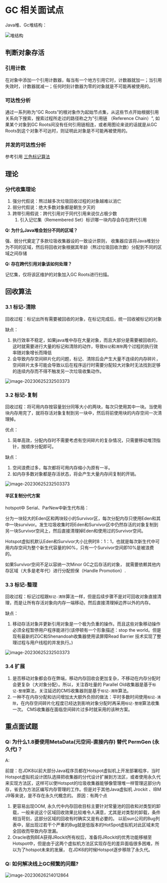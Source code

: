 # GC 相关面试点

Java堆、Gc堆结构：

![堆结构](./GC_Images/pic_1.png)



## 判断对象存活 

### 引用计数

在对象中添加一个引用计数器，每当有一个地方引用它时，计数器就加一；当引用失效时，计数器就减一；任何时刻计数器为零的对象就是不可能再被使用的。

### 可达性分析

通过一系列称为“GC Roots”的根对象作为起始节点集，从这些节点开始根据引用关系向下搜索，搜索过程所走过的路径称之为"引用链 （Reference Chain）", 如果某个对象到GC Roots间没有任何引用链相连，或者用图论来说的话就是从GC Roots到这个对象不可达时，则证明此对象是不可能再被使用的。

### 并发的可达性分析

参考引用 [三色标记算法](三色标记算法.md) 



## 理论

### 分代收集理论

1. 强分代假说：熬过越多次垃圾回收过程的对象越难以消亡
2. 弱分代假说：绝大多数对象都是朝生夕灭的
3. 跨带引用假说：跨代引用对于同代引用来说仅占极少数
   1. 引入记忆集（Remembered Set）标识哪一块内存会存在跨代引用


**Q: 为什么Java堆会划分不同的区域？**

强、弱分代奠定了多款垃圾收集器设的一致设计原则， 收集器应该将Java堆划分为不同的区域，然后将回收对象根据其年龄（熬过垃圾回收次数）分配到不同的区域之间存储

**Q: 存在跨代引用对象该如何处理？**

记忆集，仅将该区维护的对象加入GC Roots进行扫描。





## 回收算法

### 3.1 标记-清除

回收过程：标记出所有需要被回收的对象，在标记完成后，统一回收被标记的对象

缺点：

1. 执行效率不稳定，如果java堆中存在大量对象，而且大部分是需要被回收的，这时就需要进行大量的标记和清除的动作，导致`标记`和`清除`两个过程的执行效率随对象增长而降低
2. 会导致内存空间碎片化的问题，标记、清除后会产生大量不连续的内存碎片，空间碎片太多可能会导致以后在程序运行时需要分配较大对象时无法找到足够的连续内存而不得不触发另一次垃圾收集动作。

![image-20230625232503373](./GC_Images/pic_2.png)



### 3.2 标记-复制

回收过程：将可用内存按容量划分同等大小的两块，每次只使用其中一块。当使用块内存用完了，就将存活对象复制到另一块中，然后将前使用块的内存空间一次清理掉。

优点：

1. 简单高效，分配内存时不需要考虑有空间碎片的复杂情况，只需要移动堆顶指针，按顺序分配即可。

缺点：

1. 空间浪费过多，每次都将可用内存缩小为原有一半。
2. 如内存多数对象都是存活状态，将会产生大量内存间复制的开销。

![image-20230625232503373](./GC_Images/pic_3.jpg)

#### 半区复制分代方案

hotspot中 Serial、ParNew中新生代布局：

分为一块较大的Eden区和两块较小的Survivor区，每次分配内存只使用Eden和其中一块survivor。发生垃圾收集时将Eden和Survivor区中仍然存活的对象复制到另一块Survivor空间上，然后直接清理掉Eden和使用过的Survivor空间。

Hotspot虚拟机默认Eden和Survivor大小比例时8：1：1，也就是每次新生代中可用内存空间为整个新生代容量的90%，只有一个Survivor空间即10%是被浪费的。

如果Survivor空间不足以容纳一次Minor GC之后存活的对象， 就需要依赖其他内存区域（大多是老年代）进行分配担保（Handle Promotion）.

### 3.3 标记-整理

回收过程：标记过程跟`标记-清除`算法一样，但是后续步骤不是对可回收对象直接清理，而是让所有存活对象向内存一端移动，然后直接清理掉边界以外的内存。

缺点：

1. 移动存活对象并更新引用对象是一个极为负重的操作。而且这些对象移动操作必须全程暂停用户程序能进行(该停顿有一个形象描述：stop the world。但是现有最新的ZGC和Shenandoah收集器使用读屏障Read Barrier 技术实现了整理过程与用户线程的并发执行。)

![image-20230625232503373](./GC_Images/pic_4.jpg)

### 3.4 扩展

1. 是否移动对象都会存在弊端，移动内存回收会更加复杂，不移动在内存分配时会更复杂（大对象分配）。所以，关注吞吐量的 Parallel Old收集器是基于`标记-整理`算法，关注延迟的CMS收集器则是基于`标记-清除`算法。
2. 一种不在内存分配和访问增加太大额外负担的做法：平时多数时间使用`标记-清除`，在内存空间碎片化程度已经达到影响对象分配时再采用`标记-整理`算法收集一次。 CMS收集器在面临空间碎片过多时就采用的该种方案。





##  重点面试题

### Q: 为什么1.8要使用MetaData(元空间-直接内存) 替代 PermGen (永久代)？

A: 

前提：在JDK8以前大部分Java程序员都在Hotspot虚拟机上开发部署程序，当时Hotspot虚拟机设计团队选择把收集器的分代设计扩展到方法区，或者使用永久代来实现方法区，这样可以使Hotspot的垃圾收集器能够像管理堆一样管理这部分内存，省去为方法区编写内存管理的工作。但是对于其他Java虚拟机 Jrockit 、IBM J9等来说，是不存在永久代概念的。
原因：有两个点

1. 更容易出现OOM, 永久代中内存回收目标主要针对常量池的回收和对类型的卸载，一般来说这个区域回收效果比较难令人满意，尤其是对类型的卸载，条件相当苛刻，这部分区域的回收有时确实又是有必要的。 以前sun公司的Bug列表中，层出现过若干个严重的Bug就是低版本的HotSpot虚拟机对此区域未完全回收而导致内存泄漏。
2. Oracle收购BEA获得JRockit所有权后，准备将JRockit的优秀功能移植至Hotspot中，但是由于这两个虚拟机方法区实现存在的差异面临很多困难，所以为了hotspot未来的发展， 在JDK6的时候Hotspot逐步移除了永久代。



### Q: 如何解决线上GC频繁的问题?

![image-20230626214012864](./GC_Images/pic_5.png)